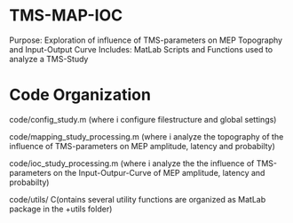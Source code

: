 # TMS-MAP-IOC

Purpose: Exploration of influence of TMS-parameters on MEP Topography and Input-Output Curve
Includes:  MatLab Scripts and Functions used to analyze a TMS-Study

# Code Organization

code/config_study.m (where i configure filestructure and global settings)

code/mapping_study_processing.m (where i analyze the topography of the influence of TMS-parameters on MEP amplitude, latency and probabilty)

code/ioc_study_processing.m (where i analyze the  the influence of TMS-parameters on the Input-Outpur-Curve of MEP amplitude, latency and probabilty)

code/utils/ C(ontains several utility functions are organized as MatLab package in the +utils folder)
